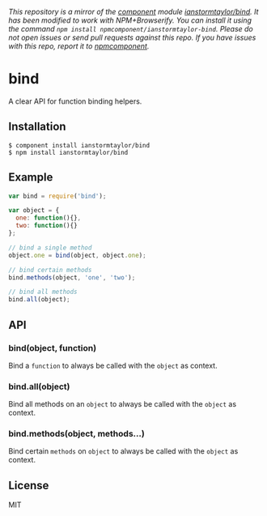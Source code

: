 *This repository is a mirror of the [component](http://component.io) module [ianstormtaylor/bind](http://github.com/ianstormtaylor/bind). It has been modified to work with NPM+Browserify. You can install it using the command `npm install npmcomponent/ianstormtaylor-bind`. Please do not open issues or send pull requests against this repo. If you have issues with this repo, report it to [npmcomponent](https://github.com/airportyh/npmcomponent).*
# bind
  
  A clear API for function binding helpers.

## Installation

    $ component install ianstormtaylor/bind
    $ npm install ianstormtaylor/bind

## Example

```js
var bind = require('bind');

var object = {
  one: function(){},
  two: function(){}
};

// bind a single method
object.one = bind(object, object.one);

// bind certain methods
bind.methods(object, 'one', 'two');

// bind all methods
bind.all(object);
```

## API

### bind(object, function)

  Bind a `function` to always be called with the `object` as context.

### bind.all(object)
  
  Bind all methods on an `object` to always be called with the `object` as context.

### bind.methods(object, methods...)

  Bind certain `methods` on `object` to always be called with the `object` as context.

## License

  MIT
